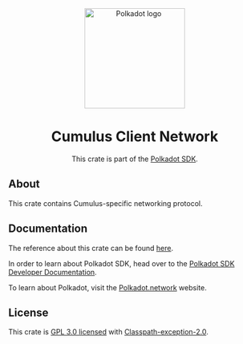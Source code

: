 <div align="center">

<img src="https://raw.githubusercontent.com/paritytech/polkadot-sdk/rzadp/readmes/docs/images/Polkadot_Logo_Horizontal_Pink_BlackOnWhite.png" alt="Polkadot logo" width="200">

# Cumulus Client Network

This crate is part of the [Polkadot SDK](https://github.com/paritytech/polkadot-sdk/).

</div>

## About

This crate contains Cumulus-specific networking protocol.

## Documentation

The reference about this crate can be found [here](https://paritytech.github.io/polkadot-sdk/master/cumulus_client_network).

In order to learn about Polkadot SDK, head over to the [Polkadot SDK Developer Documentation](https://paritytech.github.io/polkadot-sdk/master/polkadot_sdk_docs/index.html).

To learn about Polkadot, visit the [Polkadot.network](https://polkadot.network/) website.

## License

This crate is [GPL 3.0 licensed](https://spdx.org/licenses/GPL-3.0-only.html) with [Classpath-exception-2.0](https://spdx.org/licenses/Classpath-exception-2.0.html).
